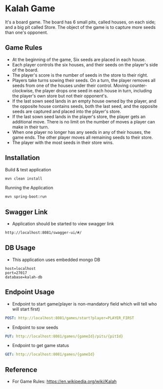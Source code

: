 # Kalah Game

It's a board game. The board has 6 small pits, called houses, on each side; and a big pit called Store. 
The object of the game is to capture more seeds than one's opponent.

## Game Rules
* At the beginning of the game, Six seeds are placed in each house.
* Each player controls the six houses, and their seeds on the player's side of the board. 
* The player's score is the number of seeds in the store to their right.
* Players take turns sowing their seeds. On a turn, the player removes all seeds from one of the houses under their control. Moving counter-clockwise, the player drops one seed in each house in turn, including the player's own store but not their opponent's.
* If the last sown seed lands in an empty house owned by the player, and the opposite house contains seeds, both the last seed, and the opposite seeds are captured and placed into the player's store.
* If the last sown seed lands in the player's store, the player gets an additional move. There is no limit on the number of moves a player can make in their turn.
* When one player no longer has any seeds in any of their houses, the game ends. The other player moves all remaining seeds to their store.
* The player with the most seeds in their store wins.

## Installation

Build & test application
```bash
mvn clean install
```

Running the Application
```bash
mvn spring-boot:run
```

## Swagger Link
* Application should be started to view swagger link
```bash
http://localhost:8081/swagger-ui/#/
```

## DB Usage
* This application uses embedded mongo DB

```properties
host=localhost
port=27017
database=kalah-db
```

## Endpoint Usage
* Endpoint to start game(player is non-mandatory field which will tell who will start first)
```yaml
POST: http://localhost:8081/games/start?player=PLAYER_FIRST
``` 

* Endpoint to sow seeds
```yaml
PUT: http://localhost:8081/games/{gameId}/pits/{pitId}
```

* Endpoint to get game status
```yaml
GET: http://localhost:8081/games/{gameId}
```

## Reference
* For Game Rules: https://en.wikipedia.org/wiki/Kalah